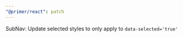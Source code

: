 ```yaml
---
"@primer/react": patch
---
```


SubNav: Update selected styles to only apply to `data-selected='true'`
